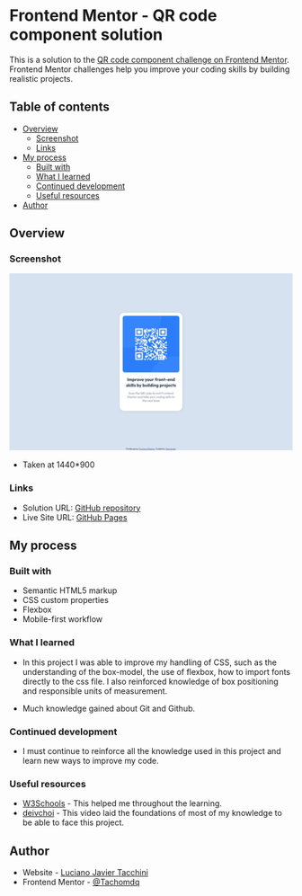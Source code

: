 # Frontend Mentor - QR code component solution

This is a solution to the [QR code component challenge on Frontend Mentor](https://www.frontendmentor.io/challenges/qr-code-component-iux_sIO_H). Frontend Mentor challenges help you improve your coding skills by building realistic projects.

## Table of contents

- [Overview](#overview)
  - [Screenshot](#screenshot)
  - [Links](#links)
- [My process](#my-process)
  - [Built with](#built-with)
  - [What I learned](#what-i-learned)
  - [Continued development](#continued-development)
  - [Useful resources](#useful-resources)
- [Author](#author)

## Overview

### Screenshot

![](./screenshot.jpg)

- Taken at 1440*900

### Links

- Solution URL: [GitHub repository](https://github.com/Tachomdq/tachomdq.github.io)
- Live Site URL: [GitHub Pages](https://tachomdq.github.io/)

## My process

### Built with

- Semantic HTML5 markup
- CSS custom properties
- Flexbox
- Mobile-first workflow

### What I learned

- In this project I was able to improve my handling of CSS, such as the understanding of the box-model, the use of flexbox, how to import fonts directly to the css file. I also reinforced knowledge of box positioning and responsible units of measurement.

- Much knowledge gained about Git and Github.

### Continued development

- I must continue to reinforce all the knowledge used in this project and learn new ways to improve my code.

### Useful resources

- [W3Schools](https://www.w3schools.com/) - This helped me throughout the learning.
- [deivchoi](https://www.youtube.com/watch?v=8-RC-Q7Wtzc&t=1680s&ab_channel=deivchoi) - This video laid the foundations of most of my knowledge to be able to face this project.

## Author

- Website - [Luciano Javier Tacchini](https://github.com/Tachomdq)
- Frontend Mentor - [@Tachomdq](https://www.frontendmentor.io/profile/Tachomdq)